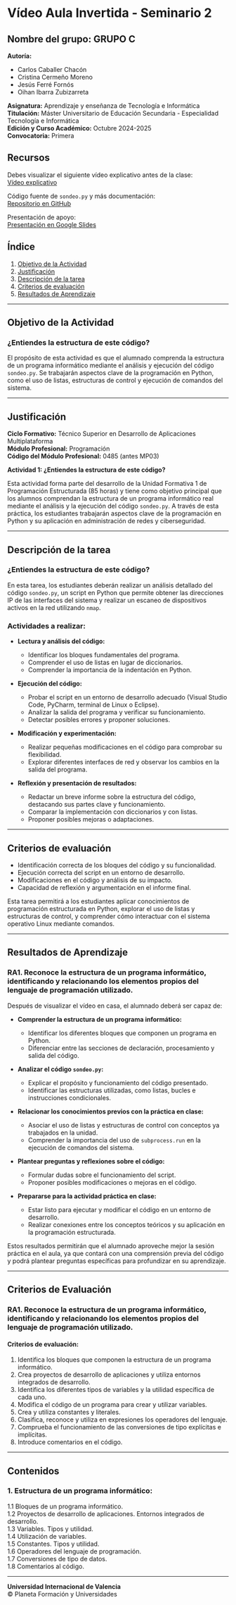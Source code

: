 # Vídeo Aula Invertida - Seminario 2

## Nombre del grupo: GRUPO C  
**Autoría:**  
- Carlos Caballer Chacón  
- Cristina Cermeño Moreno  
- Jesús Ferré Fornós  
- Oihan Ibarra Zubizarreta  

**Asignatura:** Aprendizaje y enseñanza de Tecnología e Informática  
**Titulación:** Máster Universitario de Educación Secundaria - Especialidad Tecnología e Informática  
**Edición y Curso Académico:** Octubre 2024-2025  
**Convocatoria:** Primera  

## Recursos

Debes visualizar el siguiente vídeo explicativo antes de la clase:  
[Vídeo explicativo](https://youtu.be/p6HBjD8TPpA)

Código fuente de `sondeo.py` y más documentación:  
[Repositorio en GitHub](https://github.com/jesusferrextec/Sondeo)

Presentación de apoyo:  
[Presentación en Google Slides](https://docs.google.com/presentation/d/14fH11DQLAu_p1qIcVcdn3H2C7IrMUksefakkMdR0nD4)


## Índice  
1. [Objetivo de la Actividad](#objetivo-de-la-actividad)  
2. [Justificación](#justificación)  
3. [Descripción de la tarea](#descripción-de-la-tarea)  
4. [Criterios de evaluación](#criterios-de-evaluación)  
5. [Resultados de Aprendizaje](#resultados-de-aprendizaje)  

---

## Objetivo de la Actividad  

### ¿Entiendes la estructura de este código?  
El propósito de esta actividad es que el alumnado comprenda la estructura de un programa informático mediante el análisis y ejecución del código `sondeo.py`. Se trabajarán aspectos clave de la programación en Python, como el uso de listas, estructuras de control y ejecución de comandos del sistema.

---

## Justificación  

**Ciclo Formativo:** Técnico Superior en Desarrollo de Aplicaciones Multiplataforma  
**Módulo Profesional:** Programación  
**Código del Módulo Profesional:** 0485 (antes MP03)  

**Actividad 1: ¿Entiendes la estructura de este código?**  

Esta actividad forma parte del desarrollo de la Unidad Formativa 1 de Programación Estructurada (85 horas) y tiene como objetivo principal que los alumnos comprendan la estructura de un programa informático real mediante el análisis y la ejecución del código `sondeo.py`. A través de esta práctica, los estudiantes trabajarán aspectos clave de la programación en Python y su aplicación en administración de redes y ciberseguridad.

---

## Descripción de la tarea  

### ¿Entiendes la estructura de este código?  

En esta tarea, los estudiantes deberán realizar un análisis detallado del código `sondeo.py`, un script en Python que permite obtener las direcciones IP de las interfaces del sistema y realizar un escaneo de dispositivos activos en la red utilizando `nmap`.

### Actividades a realizar:  

- **Lectura y análisis del código:**  
  - Identificar los bloques fundamentales del programa.  
  - Comprender el uso de listas en lugar de diccionarios.  
  - Comprender la importancia de la indentación en Python.  

- **Ejecución del código:**  
  - Probar el script en un entorno de desarrollo adecuado (Visual Studio Code, PyCharm, terminal de Linux o Eclipse).  
  - Analizar la salida del programa y verificar su funcionamiento.  
  - Detectar posibles errores y proponer soluciones.  

- **Modificación y experimentación:**  
  - Realizar pequeñas modificaciones en el código para comprobar su flexibilidad.  
  - Explorar diferentes interfaces de red y observar los cambios en la salida del programa.  

- **Reflexión y presentación de resultados:**  
  - Redactar un breve informe sobre la estructura del código, destacando sus partes clave y funcionamiento.  
  - Comparar la implementación con diccionarios y con listas.  
  - Proponer posibles mejoras o adaptaciones.  

---

## Criterios de evaluación  

- Identificación correcta de los bloques del código y su funcionalidad.  
- Ejecución correcta del script en un entorno de desarrollo.  
- Modificaciones en el código y análisis de su impacto.  
- Capacidad de reflexión y argumentación en el informe final.  

Esta tarea permitirá a los estudiantes aplicar conocimientos de programación estructurada en Python, explorar el uso de listas y estructuras de control, y comprender cómo interactuar con el sistema operativo Linux mediante comandos.

---

## Resultados de Aprendizaje  

### RA1. Reconoce la estructura de un programa informático, identificando y relacionando los elementos propios del lenguaje de programación utilizado.  

Después de visualizar el vídeo en casa, el alumnado deberá ser capaz de:  

- **Comprender la estructura de un programa informático:**  
  - Identificar los diferentes bloques que componen un programa en Python.  
  - Diferenciar entre las secciones de declaración, procesamiento y salida del código.  

- **Analizar el código `sondeo.py`:**  
  - Explicar el propósito y funcionamiento del código presentado.  
  - Identificar las estructuras utilizadas, como listas, bucles e instrucciones condicionales.  

- **Relacionar los conocimientos previos con la práctica en clase:**  
  - Asociar el uso de listas y estructuras de control con conceptos ya trabajados en la unidad.  
  - Comprender la importancia del uso de `subprocess.run` en la ejecución de comandos del sistema.  

- **Plantear preguntas y reflexiones sobre el código:**  
  - Formular dudas sobre el funcionamiento del script.  
  - Proponer posibles modificaciones o mejoras en el código.  

- **Prepararse para la actividad práctica en clase:**  
  - Estar listo para ejecutar y modificar el código en un entorno de desarrollo.  
  - Realizar conexiones entre los conceptos teóricos y su aplicación en la programación estructurada.  

Estos resultados permitirán que el alumnado aproveche mejor la sesión práctica en el aula, ya que contará con una comprensión previa del código y podrá plantear preguntas específicas para profundizar en su aprendizaje.

---

## Criterios de Evaluación  

### RA1. Reconoce la estructura de un programa informático, identificando y relacionando los elementos propios del lenguaje de programación utilizado.  

#### Criterios de evaluación:  

1. Identifica los bloques que componen la estructura de un programa informático.  
2. Crea proyectos de desarrollo de aplicaciones y utiliza entornos integrados de desarrollo.  
3. Identifica los diferentes tipos de variables y la utilidad específica de cada uno.  
4. Modifica el código de un programa para crear y utilizar variables.  
5. Crea y utiliza constantes y literales.  
6. Clasifica, reconoce y utiliza en expresiones los operadores del lenguaje.  
7. Comprueba el funcionamiento de las conversiones de tipo explícitas e implícitas.  
8. Introduce comentarios en el código.  

---

## Contenidos  

### 1. Estructura de un programa informático:  
1.1 Bloques de un programa informático.  
1.2 Proyectos de desarrollo de aplicaciones. Entornos integrados de desarrollo.  
1.3 Variables. Tipos y utilidad.  
1.4 Utilización de variables.  
1.5 Constantes. Tipos y utilidad.  
1.6 Operadores del lenguaje de programación.  
1.7 Conversiones de tipo de datos.  
1.8 Comentarios al código.  

---

**Universidad Internacional de Valencia**  
© Planeta Formación y Universidades  
